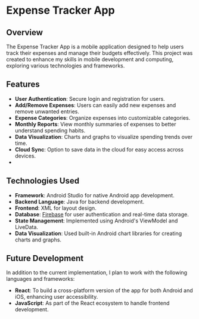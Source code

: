 # Expense Tracker App

## Overview
The Expense Tracker App is a mobile application designed to help users track their expenses and manage their budgets effectively. This project was created to enhance my skills in mobile development and computing, exploring various technologies and frameworks.

## Features
- **User Authentication**: Secure login and registration for users.
- **Add/Remove Expenses**: Users can easily add new expenses and remove unwanted entries.
- **Expense Categories**: Organize expenses into customizable categories.
- **Monthly Reports**: View monthly summaries of expenses to better understand spending habits.
- **Data Visualization**: Charts and graphs to visualize spending trends over time.
- **Cloud Sync**: Option to save data in the cloud for easy access across devices.
- 
## Technologies Used
- **Framework**: Android Studio for native Android app development.
- **Backend Language**: Java for backend development.
- **Frontend**: XML for layout design.
- **Database**: [Firebase](https://firebase.google.com/) for user authentication and real-time data storage.
- **State Management**: Implemented using Android's ViewModel and LiveData.
- **Data Visualization**: Used built-in Android chart libraries for creating charts and graphs.

## Future Development
In addition to the current implementation, I plan to work with the following languages and frameworks:
- **React**: To build a cross-platform version of the app for both Android and iOS, enhancing user accessibility.
- **JavaScript**: As part of the React ecosystem to handle frontend development.
